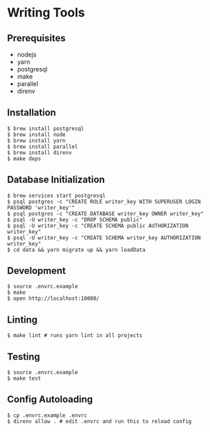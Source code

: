 # Writing Tools

## Prerequisites

- nodejs
- yarn
- postgresql
- make
- parallel
- direnv

## Installation

```
$ brew install postgresql
$ brew install node
$ brew install yarn
$ brew install parallel
$ brew install direnv
$ make deps
```

## Database Initialization

```
$ brew services start postgresql
$ psql postgres -c "CREATE ROLE writer_key WITH SUPERUSER LOGIN PASSWORD 'writer_key'"
$ psql postgres -c "CREATE DATABASE writer_key OWNER writer_key"
$ psql -U writer_key -c "DROP SCHEMA public"
$ psql -U writer_key -c "CREATE SCHEMA public AUTHORIZATION writer_key"
$ psql -U writer_key -c "CREATE SCHEMA writer_key AUTHORIZATION writer_key"
$ cd data && yarn migrate up && yarn loadData
```

## Development

```
$ source .envrc.example
$ make
$ open http://localhost:10080/
```

## Linting

```
$ make lint # runs yarn lint in all projects
```

## Testing

```
$ source .envrc.example
$ make test
```

## Config Autoloading

```
$ cp .envrc.example .envrc
$ direnv allow . # edit .envrc and run this to reload config
```
